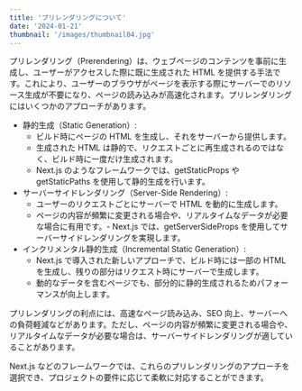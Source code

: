 ```yaml
---
title: 'プリレンダリングについて'
date: '2024-01-21'
thumbnail: '/images/thumbnail04.jpg'
---
```


プリレンダリング（Prerendering）は、ウェブページのコンテンツを事前に生成し、ユーザーがアクセスした際に既に生成された HTML を提供する手法です。これにより、ユーザーのブラウザがページを表示する際にサーバーでのリソース生成が不要になり、ページの読み込みが高速化されます。プリレンダリングにはいくつかのアプローチがあります。

-   静的生成（Static Generation）:
    -   ビルド時にページの HTML を生成し、それをサーバーから提供します。
    -   生成された HTML は静的で、リクエストごとに再生成されるのではなく、ビルド時に一度だけ生成されます。
    -   Next.js のようなフレームワークでは、getStaticProps や getStaticPaths を使用して静的生成を行います。
-   サーバーサイドレンダリング（Server-Side Rendering）:
    -   ユーザーのリクエストごとにサーバーで HTML を動的に生成します。
    -   ページの内容が頻繁に変更される場合や、リアルタイムなデータが必要な場合に有用です。- Next.js では、getServerSideProps を使用してサーバーサイドレンダリングを実現します。
-   インクリメンタル静的生成（Incremental Static Generation）:
    -   Next.js で導入された新しいアプローチで、ビルド時には一部の HTML を生成し、残りの部分はリクエスト時にサーバーで生成します。
    -   動的なデータを含むページでも、部分的に静的生成されるためパフォーマンスが向上します。

プリレンダリングの利点には、高速なページ読み込み、SEO 向上、サーバーへの負荷軽減などがあります。ただし、ページの内容が頻繁に変更される場合や、リアルタイムなデータが必要な場合は、サーバーサイドレンダリングが適していることがあります。

Next.js などのフレームワークでは、これらのプリレンダリングのアプローチを選択でき、プロジェクトの要件に応じて柔軟に対応することができます。
